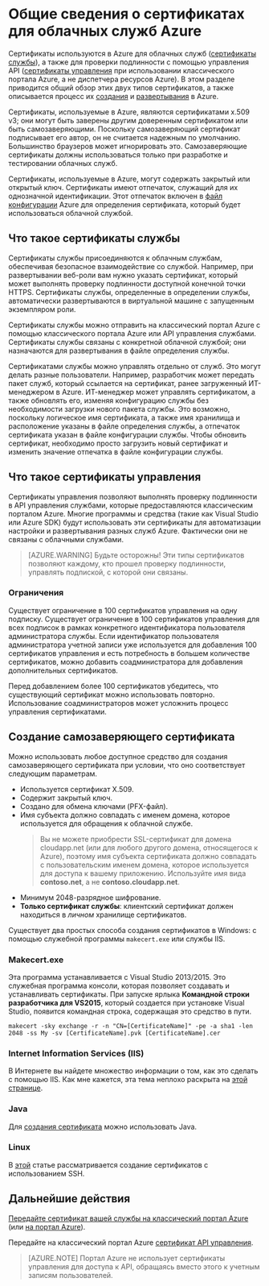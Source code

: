 <properties 
	pageTitle="Облачные службы и сертификаты управления | Microsoft Azure" 
	description="Узнайте, как создавать и использовать сертификаты с помощью Microsoft Azure" 
	services="cloud-services" 
	documentationCenter=".net" 
	authors="Thraka" 
	manager="timlt" 
	editor=""/>

<tags 
	ms.service="cloud-services" 
	ms.workload="tbd" 
	ms.tgt_pltfrm="na" 
	ms.devlang="na" 
	ms.topic="article" 
	ms.date="01/15/2016"
	ms.author="adegeo"/>

# Общие сведения о сертификатах для облачных служб Azure
Сертификаты используются в Azure для облачных служб ([сертификаты службы](#what-are-service-certificates)), а также для проверки подлинности с помощью управления API ([сертификаты управления](#what-are-management-certificates) при использовании классического портала Azure, а не диспетчера ресурсов Azure). В этом разделе приводится общий обзор этих двух типов сертификатов, а также описывается процесс их [создания](#create) и [развертывания](#deploy) в Azure.

Сертификаты, используемые в Azure, являются сертификатами x.509 v3; они могут быть заверены другим доверенным сертификатом или быть самозаверяющими. Поскольку самозаверяющий сертификат подписывает его автор, он не считается надежным по умолчанию. Большинство браузеров может игнорировать это. Самозаверяющие сертификаты должны использоваться только при разработке и тестировании облачных служб.

Сертификаты, используемые в Azure, могут содержать закрытый или открытый ключ. Сертификаты имеют отпечаток, служащий для их однозначной идентификации. Этот отпечаток включен в [файл конфигурации](cloud-services-configure-ssl-certificate.md) Azure для определения сертификата, который будет использоваться облачной службой.

## Что такое сертификаты службы
Сертификаты службы присоединяются к облачным службам, обеспечивая безопасное взаимодействие со службой. Например, при развертывании веб-роли вам нужно указать сертификат, который может выполнять проверку подлинности доступной конечной точки HTTPS. Сертификаты службы, определенные в определении службы, автоматически развертываются в виртуальной машине с запущенным экземпляром роли.

Сертификаты службы можно отправить на классический портал Azure с помощью классического портала Azure или API управления службами. Сертификаты службы связаны с конкретной облачной службой; они назначаются для развертывания в файле определения службы.

Сертификатами службы можно управлять отдельно от служб. Это могут делать разные пользователи. Например, разработчик может передать пакет служб, который ссылается на сертификат, ранее загруженный ИТ-менеджером в Azure. ИТ-менеджер может управлять сертификатом, а также обновлять его, изменяя конфигурацию службы без необходимости загрузки нового пакета службы. Это возможно, поскольку логическое имя сертификата, а также имя хранилища и расположение указаны в файле определения службы, а отпечаток сертификата указан в файле конфигурации службы. Чтобы обновить сертификат, необходимо просто загрузить новый сертификат и изменить значение отпечатка в файле конфигурации службы.

## Что такое сертификаты управления
Сертификаты управления позволяют выполнять проверку подлинности в API управления службами, которые предоставляются классическим порталом Azure. Многие программы и средства (такие как Visual Studio или Azure SDK) будут использовать эти сертификаты для автоматизации настройки и развертывания разных служб Azure. Фактически они не связаны с облачными службами.

>[AZURE.WARNING] Будьте осторожны! Эти типы сертификатов позволяют каждому, кто прошел проверку подлинности, управлять подпиской, с которой они связаны.

### Ограничения
Существует ограничение в 100 сертификатов управления на одну подписку. Существует ограничение в 100 сертификатов управления для всех подписок в рамках конкретного идентификатора пользователя администратора службы. Если идентификатор пользователя администратора учетной записи уже используется для добавления 100 сертификатов управления и есть потребность в большем количестве сертификатов, можно добавить соадминистратора для добавления дополнительных сертификатов.

Перед добавлением более 100 сертификатов убедитесь, что существующий сертификат можно использовать повторно. Использование соадминистраторов может усложнить процесс управления сертификатами.


<a name="create"></a>
## Создание самозаверяющего сертификата
Можно использовать любое доступное средство для создания самозаверяющего сертификата при условии, что оно соответствует следующим параметрам.

* Используется сертификат X.509.
* Содержит закрытый ключ.
* Создано для обмена ключами (PFX-файл).
* Имя субъекта должно совпадать с именем домена, которое используется для обращения к облачной службе.
    > Вы не можете приобрести SSL-сертификат для домена cloudapp.net (или для любого другого домена, относящегося к Azure), поэтому имя субъекта сертификата должно совпадать с пользовательским именем домена, которое используется для доступа к вашему приложению. Используйте имя вида **contoso.net**, а не **contoso.cloudapp.net**.
* Минимум 2048-разрядное шифрование.
* **Только сертификат службы**: клиентский сертификат должен находиться в *личном* хранилище сертификатов.

Существует два простых способа создания сертификатов в Windows: с помощью служебной программы `makecert.exe` или службы IIS.

### Makecert.exe

Эта программа устанавливается с Visual Studio 2013/2015. Это служебная программа консоли, которая позволяет создавать и устанавливать сертификаты. При запуске ярлыка **Командной строки разработчика для VS2015**, который создается при установке Visual Studio, появится командная строка, содержащая это средство в пути.

    makecert -sky exchange -r -n "CN=[CertificateName]" -pe -a sha1 -len 2048 -ss My -sv [CertificateName].pvk [CertificateName].cer


### Internet Information Services (IIS)

В Интернете вы найдете множество информации о том, как это сделать с помощью IIS. Как мне кажется, эта тема неплохо раскрыта на [этой странице](https://www.sslshopper.com/article-how-to-create-a-self-signed-certificate-in-iis-7.html).

### Java
Для [создания сертификата](../app-service-web/java-create-azure-website-using-java-sdk.md#create-a-certificate) можно использовать Java.

### Linux
В [этой](../virtual-machines/virtual-machines-linux-ssh-from-linux.md) статье рассматривается создание сертификатов с использованием SSH.

## Дальнейшие действия

[Передайте сертификат вашей службы на классический портал Azure ](cloud-services-configure-ssl-certificate.md) (или [на портал Azure](cloud-services-configure-ssl-certificate-portal.md)).

Передайте на классический портал Azure [сертификат API управления](../azure-api-management-certs.md).

>[AZURE.NOTE] Портал Azure не использует сертификаты управления для доступа к API, обращаясь вместо этого к учетным записям пользователей.

<!---HONumber=AcomDC_0323_2016-->